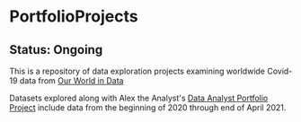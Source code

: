 # PortfolioProjects

## Status: Ongoing

This is a repository of data exploration projects examining worldwide Covid-19 data from [Our World in Data](https://ourworldindata.org/covid-deaths)

Datasets explored along with Alex the Analyst's [Data Analyst Portfolio Project](https://youtube.com/watch?v=qfyynHBFOsM) include data from the beginning of 2020 through
end of April 2021.
